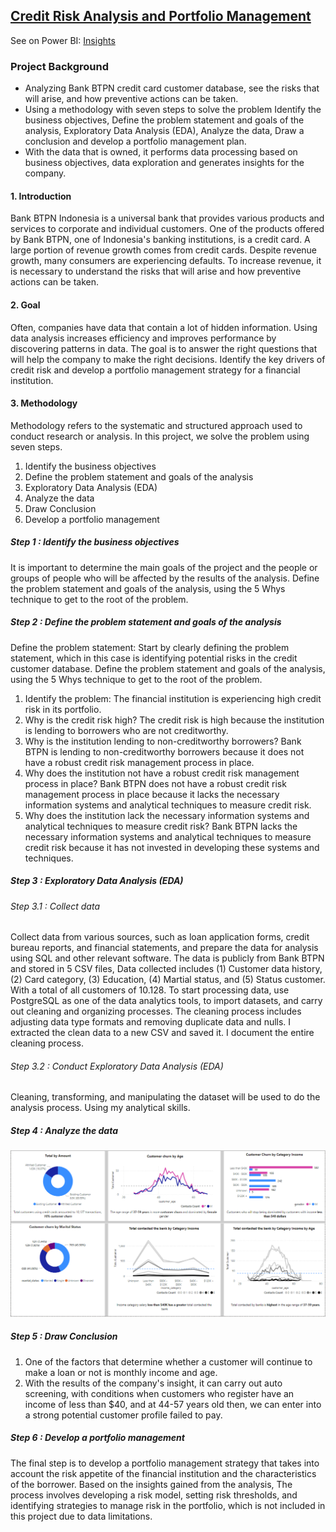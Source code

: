 ## [Credit Risk Analysis and Portfolio Management]()
 See on Power BI: [Insights](https://github.com/Haniaghnia/Hani_Portfolio/blob/dafa719edb6d061a70fde0c5815a0fbd0a1460c5/Power%20BI/DE/DE%20BTPN.pbix)  

### Project Background
* Analyzing Bank BTPN credit card customer database, see the risks that will arise, and how preventive actions can be taken. 
* Using a methodology with seven steps to solve the problem Identify the business objectives, Define the problem statement and goals of the analysis,  Exploratory Data Analysis (EDA), Analyze the data, Draw a conclusion and develop a portfolio management plan.
* With the data that is owned, it performs data processing based on business objectives, data exploration and generates insights for the company.

#### 1. Introduction 
Bank BTPN Indonesia is a universal bank that provides various products and services to corporate and individual customers. One of the products offered by Bank BTPN, one of Indonesia's banking institutions, is a credit card. A large portion of revenue growth comes from credit cards. Despite revenue growth, many consumers are experiencing
defaults. To increase revenue, it is necessary to understand the risks that will arise and how preventive actions can be taken.

#### 2. Goal
Often, companies have data that contain a lot of hidden information. Using data analysis increases efficiency and  improves performance by discovering patterns in data. The goal is to answer the right questions that will help the company to make the right decisions.  Identify the key drivers of credit risk and develop a portfolio management strategy for a financial institution.

#### 3. Methodology
Methodology refers to the systematic and structured approach used to conduct research or analysis. In this project, we solve the problem using seven steps.
1. Identify the business objectives 
2. Define the problem statement and goals of the analysis
3. Exploratory Data Analysis (EDA) 
4. Analyze the data 
5. Draw Conclusion
6. Develop a portfolio management

##### Step 1 : Identify the business objectives 
It is important to determine the main goals of the project and the people or groups of people who will be affected by the results of the analysis. Define the problem statement and goals of the analysis, using the 5 Whys technique to get to the root of the problem. 

##### Step 2 : Define the problem statement and goals of the analysis
Define the problem statement: Start by clearly defining the problem statement, which in this case is identifying potential risks in the credit customer database.
Define the problem statement and goals of the analysis, using the 5 Whys technique to get to the root of the problem.
1.	Identify the problem: The financial institution is experiencing high credit risk in its portfolio.
2.	Why is the credit risk high?
The credit risk is high because the institution is lending to borrowers who are not creditworthy.
3.	Why is the institution lending to non-creditworthy borrowers?
Bank BTPN is lending to non-creditworthy borrowers because it does not have a robust credit risk management process in place.
4.	Why does the institution not have a robust credit risk management process in place?
Bank BTPN  does not have a robust credit risk management process in place because it lacks the necessary information systems and analytical techniques to measure credit risk.
5.	Why does the institution lack the necessary information systems and analytical techniques to measure credit risk?
Bank BTPN  lacks the necessary information systems and analytical techniques to measure credit risk because it has not invested in developing these systems and techniques.

##### Step 3 : Exploratory Data Analysis (EDA) 
###### Step 3.1 :  Collect data
Collect data from various sources, such as loan application forms, credit bureau reports, and financial statements, and prepare the data for analysis using SQL and other relevant software.
The data is publicly from Bank BTPN and stored in 5 CSV files, Data collected includes (1) Customer data history, (2) Card category, (3) Education, (4) Martial status, and (5) Status customer. With a total of all customers of 10.128. To start processing data, use PostgreSQL as one of the data analytics tools, to import datasets, and carry out cleaning and organizing processes. The cleaning process includes adjusting data type formats and removing duplicate data and nulls. I extracted the clean data to a new CSV and saved it. I document the entire cleaning process.

###### Step 3.2 : Conduct Exploratory Data Analysis (EDA) 
Cleaning, transforming, and manipulating the dataset will be used to do the analysis process. Using my analytical skills.

##### Step 4 : Analyze the data
![](https://github.com/Haniaghnia/Business_Analyst/blob/3c8a002df6860f00be3f3a2ede68bc1cf75eba16/Project%20BA/Power%20BI/Credit%20Card/BTPN.PNG)

##### Step 5 : Draw Conclusion
1.	One of the factors that determine whether a customer will continue to make a loan or not is monthly income and age.
2.	With the results of the company's insight, it can carry out auto screening, with conditions when customers who register have an income of less than $40, and at 44-57 years old then, we can enter into a strong potential customer profile failed to pay.

##### Step 6 : Develop a portfolio management
The final step is to develop a portfolio management strategy that takes into account the risk appetite of the financial institution and the characteristics of the borrower. Based on the insights gained from the analysis, The process involves developing a risk model, setting risk thresholds, and identifying strategies to manage risk in the portfolio, which is not included in this project due to data limitations.
